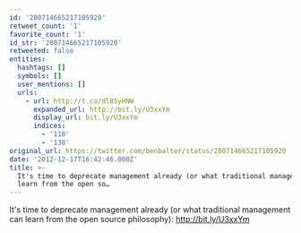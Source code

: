 ```yaml
---
id: '280714665217105920'
retweet_count: '1'
favorite_count: '1'
id_str: '280714665217105920'
retweeted: false
entities:
  hashtags: []
  symbols: []
  user_mentions: []
  urls:
    - url: http://t.co/dl85yHNW
      expanded_url: http://bit.ly/U3xxYm
      display_url: bit.ly/U3xxYm
      indices:
        - '118'
        - '138'
original_url: https://twitter.com/benbalter/status/280714665217105920
date: '2012-12-17T16:42:46.000Z'
title: >-
  It's time to deprecate management already (or what traditional management can
  learn from the open so…
---
```


It's time to deprecate management already (or what traditional management can learn from the open source philosophy): http://bit.ly/U3xxYm